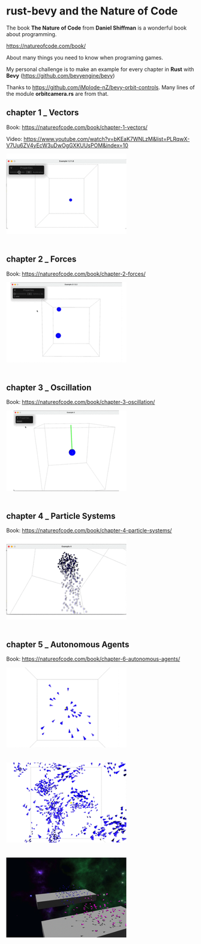 # rust-bevy and the Nature of Code

The book **The Nature of Code** from **Daniel Shiffman** is a wonderful book about programming.  

https://natureofcode.com/book/  

About many things you need to know when programing games.

My personal challenge is to make an example for every chapter in **Rust** with **Bevy** (https://github.com/bevyengine/bevy)

Thanks to https://github.com/iMplode-nZ/bevy-orbit-controls. Many lines of the module **orbitcamera.rs** are from that.

## chapter 1 _ Vectors

Book: https://natureofcode.com/book/chapter-1-vectors/

Video: https://www.youtube.com/watch?v=bKEaK7WNLzM&list=PLRqwX-V7Uu6ZV4yEcW3uDwOgGXKUUsPOM&index=10

<img src="img/chapter1.gif" width="320" align="left"><br><br><br><br><br><br><br><br><br><br><br><br><br><br>

## chapter 2 _ Forces

Book: https://natureofcode.com/book/chapter-2-forces/

<img src="img/chapter2.gif" width="320" align="left"><br><br><br><br><br><br><br><br><br><br><br><br><br><br>

## chapter 3 _ Oscillation

Book: https://natureofcode.com/book/chapter-3-oscillation/

<img src="img/chapter3.gif" width="320" align="left"><br><br><br><br><br><br><br><br><br><br><br><br><br><br>

## chapter 4 _ Particle Systems

Book: https://natureofcode.com/book/chapter-4-particle-systems/

<img src="img/chapter4.gif" width="320" align="left"><br><br><br><br><br><br><br><br><br><br><br><br><br><br>

## chapter 5 _ Autonomous Agents

Book: https://natureofcode.com/book/chapter-6-autonomous-agents/

<img src="img/chapter5.gif" width="320" align="left"><br><br><br><br><br><br><br><br><br><br><br><br><br><br>

<img src="img/chapter5group.gif" width="320" align="left"><br><br><br><br><br><br><br><br><br><br><br><br><br><br>

<img src="img/chapter5space.gif" width="320" align="left"><br><br><br><br><br><br><br><br><br><br><br><br><br><br>


```Rust

```

